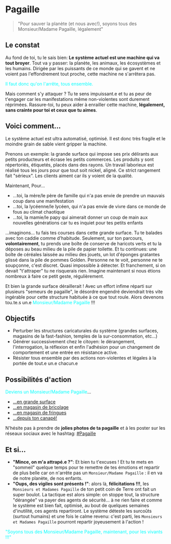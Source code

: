 # Pagaille

> "Pour sauver la planète (et nous avec!), soyons tous des Monsieur/Madame Pagaille, légalement"

## Le constat

Au fond de toi, tu le sais bien: **Le système actuel est une machine qui va tout broyer**. Tout va y passer: la planète, les animaux, les écosystèmes et les humains.
Dirigée par les puissants de ce monde qui se gavent et ne voient pas l'effondrement tout proche, cette machine ne s'arrêtera pas.

<span style="color:cyan">Il faut donc qu'on l'arrête, tous ensemble.</span>

Mais comment s'y attaquer ? Tu te sens impuissant.e et tu as peur de t'engager car les manifestations même non-violentes sont durement réprimées. Rassure-toi, tu peux aider à enrailler cette machine, **légalement, sans crainte pour toi et ceux que tu aimes**.

## Voici comment...

Le système actuel est ultra automatisé, optimisé. Il est donc très fragile et le moindre grain de sable vient gripper la machine.

Prenons un exemple: la grande surface qui impose ses prix délirants aux petits producteurs et écrase les petits commerces. Les produits y sont répertoriés, étiquetés, placés dans des rayons. Un travail laborieux est réalisé tous les jours pour que tout soit nickel, aligné. Ce strict rangement fait "sérieux". Les clients aiment car ils y voient de la qualité.

Maintenant, Pour...
 - ...toi, la mère/le père de famille qui n'a pas envie de prendre un mauvais coup dans une manifestation
 - ...toi, la lycéenne/le lycéen, qui n'a pas envie de vivre dans ce monde de fous au climat chaotique
 - ...toi, la mamie/le papy qui aimerait donner un coup de main aux nouvelles générations car tu es inquiet pour tes petits enfants
  
...imaginons... tu fais tes courses dans cette grande surface. Tu te balades avec ton caddie comme d'habitude. Seulement, sur ton parcours, **volontairement**, tu prends une boîte de conserve de haricots verts et tu la déposes au beau milieu de la pile de papier toilette. Et tu continues: une boîte de céréales laissée au milieu des jouets, un lot d'éponges gratantes glissé dans la pile de pommes Golden.
Personne ne te voit, personne ne te soupçonne, c'est discret. Quasi impossible à détecter. Et franchement, si on devait "t'attraper" tu ne risquerais rien. 
Imagine maintenant si nous étions nombreux à faire ce petit geste, régulièrement.

Et bien la grande surface déraillerait ! Avec un effort infime réparti sur plusieurs "semeurs de pagaille", le désordre engendré deviendrait très vite ingérable pour cette structure habituée à ce que tout roule. Alors devenons tou.te.s un.e <span style="color:cyan">Monsieur/Madame Pagaille</span> !!! 

## Objectifs

- Perturber les structures caricaturales du système (grandes surfaces, magasins de la fast-fashion, temples de la sur-consommation, etc...)
- Générer successivement chez le citoyen: le dérangement, l'interrogation, la réflexion et enfin l'adhésion pour un changement de comportement et une entrée en résistance active.
- Résister tous ensemble par des actions non-violentes et légales à la portée de tout.e un.e chacun.e

## Possibilités d'action

<span style="color:cyan">Deviens un Monsieur/Madame Pagaille</span>...

- [...en grande surface](GRANDE_SURFACE.md)
- [...en magasin de bricolage](MAGASIN_BRICOLAGE.md)
- [...en magasin de fringues](MAGASIN_FRINGUES.md)
- [...depuis ton canapé!](MAGASIN_EN_LIGNE.md)

N'hésite pas à prendre de **jolies photos de ta pagaille** et à les poster sur les réseaux sociaux avec le hashtag: [#Pagaille](https://twitter.com/search?q=%23pagaille&src=typed_query)

## Et si...

- **"Mince, on m'a attrapé.e ?"**: Et bien tu t'excuses ! Et tu te mets en "sommeil" quelque temps pour te remettre de tes émotions et repartir de plus belle car on n'arrête pas un `Monsieur/Madame Pagaille` : il en va de notre planète, de nos enfants.
- **"Oups, des vigiles sont présents !"**: alors là, **félicitations !!!**, les `Monsieurs et Madames Pagaille` de ton petit coin de Terre ont fait un super boulot. La tactique est alors simple: on stoppe tout, la structure "dérangée" va payer des agents de sécurité... à ne rien faire et comme le système est bien fait, optimisé, au bout de quelques semaines d'inutilité, ces agents repartiront. Le système déteste les surcoûts (surtout humains) et une fois le calme revenu: c'est parti, les `Monsieurs et Madames Pagaille` pourront repartir joyeusement à l'action !

<span style="color:cyan">"Soyons tous des Monsieur/Madame Pagaille, maintenant, pour les vivants !!!"</span>